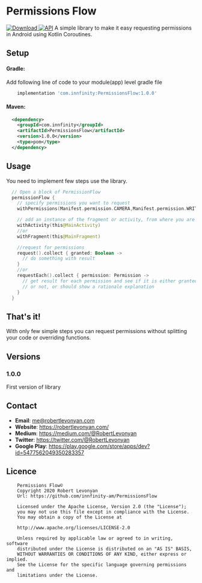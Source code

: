 # Permissions Flow
[ ![Download](https://api.bintray.com/packages/innfinity-am/maven/PermissionsFlow/images/download.svg) ](https://bintray.com/innfinity-am/maven/PermissionsFlow/_latestVersion)
[![API](https://img.shields.io/badge/API-21%2B-yellow.svg?style=flat)](https://android-arsenal.com/api?level=21)
A simple library to make it easy requesting permissions in Android using Kotlin Coroutines.

## Setup

#### Gradle:

Add following line of code to your module(app) level gradle file

```groovy
    implementation 'com.innfinity:PermissionsFlow:1.0.0'
```

#### Maven:

```xml
  <dependency>
    <groupId>com.innfinity</groupId>
    <artifactId>PermissionsFlow</artifactId>
    <version>1.0.0</version>
    <type>pom</type>
  </dependency>
```

## Usage

You need to implement few steps use the library.

```kotlin
  // Open a block of PermissionFlow
  permissionFlow {
    // specify permissions you want to request 
    withPermissions(Manifest.permission.CAMERA,Manifest.permission.WRITE_EXTERNAL_STORAGE)

    // add an instance of the fragment or activity, from where you are requesting permissions
    withActivity(this@MainActivity)
    //or
    withFragment(this@MainFragment)

    //request for permissions
    request().collect { granted: Boolean ->
      // do something with result
    }
    //or
    requestEach().collect { permission: Permission ->
      // get result for each permission and see if it is either granted 
      // or not, or should show a rationale explanation
    }
  }
```

## That's it!

With only few simple steps you can request permissions without splitting your code or overriding functions.

## Versions

### 1.0.0

First version of library

## Contact

- **Email**: me@robertlevonyan.com
- **Website**: https://robertlevonyan.com/
- **Medium**: https://medium.com/@RobertLevonyan
- **Twitter**: https://twitter.com/@RobertLevonyan
- **Google Play**: https://play.google.com/store/apps/dev?id=5477562049350283357

## Licence

```
    Permissions Flow©
    Copyright 2020 Robert Levonyan
    Url: https://github.com/innfinity-am/PermissionsFlow

    Licensed under the Apache License, Version 2.0 (the "License");
    you may not use this file except in compliance with the License.
    You may obtain a copy of the License at

    http://www.apache.org/licenses/LICENSE-2.0

    Unless required by applicable law or agreed to in writing, software
    distributed under the License is distributed on an "AS IS" BASIS,
    WITHOUT WARRANTIES OR CONDITIONS OF ANY KIND, either express or implied.
    See the License for the specific language governing permissions and
    limitations under the License.
```
